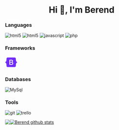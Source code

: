 <h1 align="center">Hi 👋, I'm Berend</h1>

<h3 align="left">Languages</h3>
<p align="left">
  <img src="https://devicons.github.io/devicon/devicon.git/icons/html5/html5-original-wordmark.svg" alt="html5" width="40" height="40" />
  <img src="https://devicon.dev/devicon.git/icons/css3/css3-original.svg" alt="html5" width="40" height="40" />
  <img src="https://devicons.github.io/devicon/devicon.git/icons/javascript/javascript-original.svg" alt="javascript" width="40" height="40" />
<!--   <img src="https://devicons.github.io/devicon/devicon.git/icons/nodejs/nodejs-original-wordmark.svg" alt="nodejs" width="40" height="40" /> -->
  <img src="https://devicon.dev/devicon.git/icons/php/php-plain.svg" alt="php" width="40" height="40" />
</p>


<h3 align="left">Frameworks</h3>
<p align="left">
  <img src="https://github.com/devicons/devicon/blob/master/icons/bootstrap/bootstrap-plain.svg" alt="Bootstrap" width="40" height="40" />
</p>

<h3 align="left">Databases</h3>
<p align="left">
  <img src="https://devicon.dev/devicon.git/icons/mysql/mysql-plain.svg" alt="MySql" width="40" height="40" />
<!--   <img src="https://devicons.github.io/devicon/devicon.git/icons/mongodb/mongodb-original-wordmark.svg" alt="mongodb" width="40" height="40" /> -->
</p>

<h3 align="left">Tools</h3>
<p align="left">
  <img src="https://www.vectorlogo.zone/logos/git-scm/git-scm-icon.svg" alt="git" width="40" height="40" />
  <img src="https://devicon.dev/devicon.git/icons/trello/trello-plain.svg" alt="trello" width="40" height="40"/>
</p>

<a href="https://github.com/anuraghazra/github-readme-stats">
  <img src="https://github-readme-stats.vercel.app/api?username=berend109&include_all_commits=true&theme=gruvbox" alt="Berend github stats" height="205"/>
</a>

<a href="https://github.com/anuraghazra/github-readme-stats">
  <img align="left" src="https://github-readme-stats.vercel.app/api/top-langs/?username=berend109&layout=compact&theme=gruvbox&hide=shell" />
</a>


<!--
**berend109/berend109** is a ✨ _special_ ✨ repository because its `README.md` (this file) appears on your GitHub profile.

Here are some ideas to get you started:

- 🔭 I’m currently working on ...
- 🌱 I’m currently learning ...
- 👯 I’m looking to collaborate on ...
- 🤔 I’m looking for help with ...
- 💬 Ask me about ...
- 📫 How to reach me: ...
- 😄 Pronouns: ...
- ⚡ Fun fact: ...
-->
